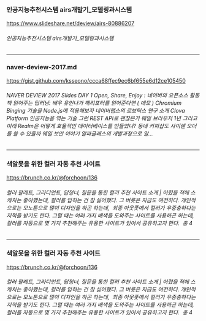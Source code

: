 ### 인공지능추천시스템 airs개발기_모델링과시스템
<https://www.slideshare.net/deview/airs-80886207>
###### 인공지능추천시스템 airs개발기_모델링과시스템
***
### naver-deview-2017.md
<https://gist.github.com/ksseono/ccca68ffec9ec6bf655e6d12ce105450>
###### NAVER DEVIEW 2017 Slides DAY 1 Open, Share, Enjoy : 네이버의 오픈소스 활동 책 읽어주는 딥러닝: 배우 유인나가 해리포터를 읽어준다면 ( 데모 ) Chromium Binging 기술을 Node.js에 적용해보자 네이버랩스의 로보틱스 연구 소개 Clova Platform 인공지능을 엮는 기술 그런 REST API로 괜찮은가 웨일 브라우저 1년 그리고 미래 Realm은 어떻게 효율적인 데이터베이스를 만들었나? 동네 커피샵도 사이렌 오더를 쓸 수 있을까 웨일 보안 이야기 알파글래스의 개발과정으로 알...
***
### 색알못을 위한 컬러 자동 추천 사이트
https://brunch.co.kr/@forchoon/136
###### 컬러 팔레트, 그라디언트, 답정너, 질문을 통한 컬러 추천 사이트 소개 | 어렸을 적에 스케치는 좋아했는데, 컬러를 입히는 건 참 싫어했다. 그 버릇은 지금도 여전하다. 개인적으로는 모노톤으로 많이 디자인을 하곤 하는데,  최종 아웃풋에서 컬러가 우중충하다는 지적을 받기도 한다. 그럴 때는 여러 가지 배색을 도와주는 사이트를 사용하곤 하는데, 컬러를 자동으로 몇 가지 추천해주는 유용한 사이트가 있어서 공유하고자 한다. ​ ​총 4
***
### 색알못을 위한 컬러 자동 추천 사이트
https://brunch.co.kr/@forchoon/136
###### 컬러 팔레트, 그라디언트, 답정너, 질문을 통한 컬러 추천 사이트 소개 | 어렸을 적에 스케치는 좋아했는데, 컬러를 입히는 건 참 싫어했다. 그 버릇은 지금도 여전하다. 개인적으로는 모노톤으로 많이 디자인을 하곤 하는데,  최종 아웃풋에서 컬러가 우중충하다는 지적을 받기도 한다. 그럴 때는 여러 가지 배색을 도와주는 사이트를 사용하곤 하는데, 컬러를 자동으로 몇 가지 추천해주는 유용한 사이트가 있어서 공유하고자 한다. ​ ​총 4
